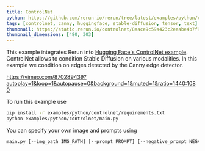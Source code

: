 ```yaml
---
title: ControlNet
python: https://github.com/rerun-io/rerun/tree/latest/examples/python/controlnet/main.py
tags: [controlnet, canny, huggingface, stable-diffusion, tensor, text]
thumbnail: https://static.rerun.io/controlnet/8aace9c59a423c2eeabe4b7f9abb5187559c52e8/480w.png
thumbnail_dimensions: [480, 303]
---
```


This example integrates Rerun into [Hugging Face's ControlNet example](https://huggingface.co/docs/diffusers/using-diffusers/controlnet#controlnet). ControlNet allows to condition Stable Diffusion on various modalities. In this example we condition on edges detected by the Canny edge detector.

https://vimeo.com/870289439?autoplay=1&loop=1&autopause=0&background=1&muted=1&ratio=1440:1080

To run this example use
```bash
pip install -r examples/python/controlnet/requirements.txt
python examples/python/controlnet/main.py
```

You can specify your own image and prompts using
```bash
main.py [--img_path IMG_PATH] [--prompt PROMPT] [--negative_prompt NEGATIVE_PROMPT]
```
